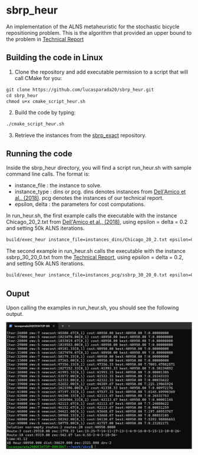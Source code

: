# sbrp_heur
An implementation of the ALNS metaheuristic for the stochastic bicycle repositioning problem. This is the algorithm that provided an upper bound to the problem in [Technical Report](https://www.cirrelt.ca/documentstravail/cirrelt-2024-26.pdf)

## Building the code in Linux

1. Clone the repository and add executable permission to a script that will call CMake for you:

```shell
git clone https://github.com/lucasparada20/sbrp_heur.git
cd sbrp_heur
chmod u+x cmake_script_heur.sh
```
2. Build the code by typing:

```bash
./cmake_script_heur.sh
```

3. Retrieve the instances from the [sbrp_exact](https://github.com/lucasparada20/sbrp_exact) repository.
    
## Running the code

Inside the sbrp_heur directory, you will find a script run_heur.sh with sample command line calls. The format is:

* instance_file : the instance to solve.
* instance_type : dins or pcg. dins denotes instances from [Dell'Amico et al., (2018)](https://doi.org/10.1016/j.trb.2018.10.015). pcg denotes the instances of our technical report. 
* epsilon, delta : the parameters for cost computations.

In run_heur.sh, the first example calls the executable with the instance Chicago_20_2.txt from [Dell'Amico et al., (2018)](https://doi.org/10.1016/j.trb.2018.10.015), using epsilon = delta = 0.2 and setting 50k ALNS iterations.

```bash
build/exec_heur instance_file=instances_dins/Chicago_20_2.txt epsilon=0.2 delta=0.2 iterations=50000 instance_type=dins
```
The second example in run_heur.sh calls the executable with the instance ssbrp_30_20_0.txt from the [Technical Report](https://www.cirrelt.ca/documentstravail/cirrelt-2024-26.pdf), using epsilon = delta = 0.2, and setting 50k ALNS iterations. 

```bash
build/exec_heur instance_file=instances_pcg/ssbrp_30_20_0.txt epsilon=0.2 delta=0.2 iterations=50000  instance_type=pcg
```
## Ouput
Upon calling the examples in run_heur.sh, you should see the following output.

![Chicago_20_2](/images/Chicago_20_2.jpg)

